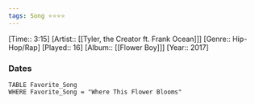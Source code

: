```yaml
---
tags: Song ⭐⭐⭐⭐ 
---
```

[Time:: 3:15]
[Artist:: [[Tyler, the Creator ft. Frank Ocean]]]
[Genre:: Hip-Hop/Rap]
[Played:: 16]
[Album:: [[Flower Boy]]]
[Year:: 2017]
### Dates
````dataview
TABLE Favorite_Song
WHERE Favorite_Song = "Where This Flower Blooms"
````